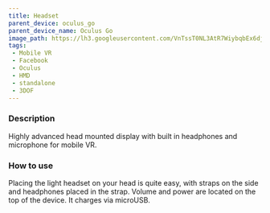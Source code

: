 ```yaml
---
title: Headset
parent_device: oculus_go
parent_device_name: Oculus Go
image_path: https://lh3.googleusercontent.com/VnTssT0NL3AtR7WiybqbEx6djcQlC9ewUPTJqK9pbwWHFMFrqfFMOYeV4DESw1H79pyyukhpscrvLgUXTMtSGOG_oczsfuQU94vgHNPvuUxlQ0NsUCVggoCSCaqHZM7miO2IKZAY6A=w1158-h733-no
tags:
 - Mobile VR
 - Facebook
 - Oculus
 - HMD
 - standalone
 - 3DOF
---
```


### Description

Highly advanced head mounted display with built in headphones and microphone for mobile VR.


### How to use

Placing the light headset on your head is quite easy, with straps on the side  and headphones placed in the strap. Volume and power are located on the top of the device. It charges via microUSB.
